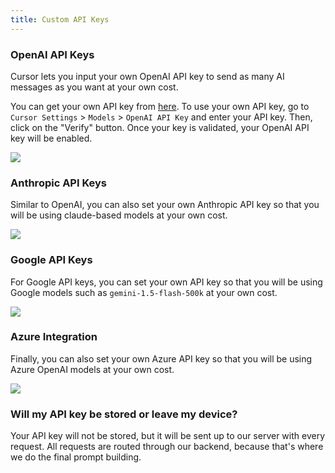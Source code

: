```yaml
---
title: Custom API Keys
---
```



### OpenAI API Keys

Cursor lets you input your own OpenAI API key to send as many AI messages as you want at your own cost.

You can get your own API key from [here](https://platform.openai.com/account/api-keys). To use your own API key, go to `Cursor Settings` > `Models` > `OpenAI API Key` and enter your API key. Then, click on the "Verify" button. Once your key is validated, your OpenAI API key will be enabled.

<Frame>
  <img src="/images/misc/openai-api.png" />
</Frame>

### Anthropic API Keys

Similar to OpenAI, you can also set your own Anthropic API key so that you will be using claude-based models at your own cost. 

<Frame>
  <img src="/images/misc/anthropic-api.png" />
</Frame>

### Google API Keys

For Google API keys, you can set your own API key so that you will be using Google models such as `gemini-1.5-flash-500k` at your own cost.

<Frame>
  <img src="/images/misc/google-api.png" />
</Frame>

### Azure Integration

Finally, you can also set your own Azure API key so that you will be using Azure OpenAI models at your own cost.

<Frame>
  <img src="/images/misc/azure-api.png" />
</Frame>


### Will my API key be stored or leave my device?

Your API key will not be stored, but it will be sent up to our server with every request. All requests are routed through our backend, because that's where we do the final prompt building.
